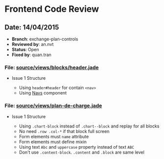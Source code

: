 Frontend Code Review
===========

## Date: 14/04/2015
  - **Branch**: exchange-plan-controls
  - **Reviewed by**: an.nvt
  - **Status**: Open
  - **Fixed by**: quan.tran

### File: [source/views/blocks/header.jade](source/views/blocks/header.jade)
  - Issue 1 Structure

    - Using `header#header` for contain `<nav>`
    - Using [Navs](http://getbootstrap.com/components/#nav) component

### File: [source/views/plan-de-charge.jade](source/views/plan-de-charge.jade)
  - Issue 1 Structure

    - Using `.chart-block` instead of `.chart--block` and replay for all blocks
    - No need `.row .col-*` if that block full screen
    - Form elements must `name` attribute
    - Form elements must define mixin
    - Using text `Abc` and `uppercase` property instead of text `ABC`
    - Don't use `.content-block`. `.content` and `.block` are same level
